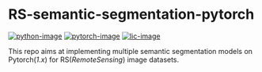 # RS-semantic-segmentation-pytorch

[![python-image]][python-url]
[![pytorch-image]][pytorch-url]
[![lic-image]][lic-url]

This repo aims at implementing multiple semantic segmentation models on Pytorch(*1.x*) for RS(*RemoteSensing*) image datasets.


[python-image]: https://img.shields.io/badge/Python-3.x-ff69b4.svg
[python-url]: https://www.python.org/
[pytorch-image]: https://img.shields.io/badge/PyTorch-1.x-2BAF2B.svg
[pytorch-url]: https://pytorch.org/
[lic-image]: https://img.shields.io/badge/Apache-2.0-blue.svg
[lic-url]: #
